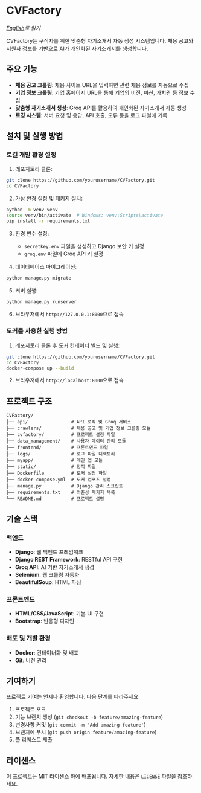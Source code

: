 # CVFactory

*[English](README.md)로 읽기*

CVFactory는 구직자를 위한 맞춤형 자기소개서 자동 생성 시스템입니다. 채용 공고와 지원자 정보를 기반으로 AI가 개인화된 자기소개서를 생성합니다.

## 주요 기능

- **채용 공고 크롤링**: 채용 사이트 URL을 입력하면 관련 채용 정보를 자동으로 수집
- **기업 정보 크롤링**: 기업 홈페이지 URL을 통해 기업의 비전, 미션, 가치관 등 정보 수집
- **맞춤형 자기소개서 생성**: Groq API를 활용하여 개인화된 자기소개서 자동 생성
- **로깅 시스템**: 서버 요청 및 응답, API 호출, 오류 등을 로그 파일에 기록

## 설치 및 실행 방법

### 로컬 개발 환경 설정

1. 레포지토리 클론:
```bash
git clone https://github.com/yourusername/CVFactory.git
cd CVFactory
```

2. 가상 환경 설정 및 패키지 설치:
```bash
python -m venv venv
source venv/bin/activate  # Windows: venv\Scripts\activate
pip install -r requirements.txt
```

3. 환경 변수 설정:
   - `secretkey.env` 파일을 생성하고 Django 보안 키 설정
   - `groq.env` 파일에 Groq API 키 설정

4. 데이터베이스 마이그레이션:
```bash
python manage.py migrate
```

5. 서버 실행:
```bash
python manage.py runserver
```

6. 브라우저에서 `http://127.0.0.1:8000`으로 접속

### 도커를 사용한 실행 방법

1. 레포지토리 클론 후 도커 컨테이너 빌드 및 실행:
```bash
git clone https://github.com/yourusername/CVFactory.git
cd CVFactory
docker-compose up --build
```

2. 브라우저에서 `http://localhost:8000`으로 접속

## 프로젝트 구조

```
CVFactory/
├── api/                # API 로직 및 Groq 서비스
├── crawlers/           # 채용 공고 및 기업 정보 크롤링 모듈
├── cvfactory/          # 프로젝트 설정 파일
├── data_management/    # 사용자 데이터 관리 모듈
├── frontend/           # 프론트엔드 파일
├── logs/               # 로그 파일 디렉토리
├── myapp/              # 메인 앱 모듈
├── static/             # 정적 파일
├── Dockerfile          # 도커 설정 파일
├── docker-compose.yml  # 도커 컴포즈 설정
├── manage.py           # Django 관리 스크립트
├── requirements.txt    # 의존성 패키지 목록
└── README.md           # 프로젝트 설명
```

## 기술 스택

### 백엔드
- **Django**: 웹 백엔드 프레임워크
- **Django REST Framework**: RESTful API 구현
- **Groq API**: AI 기반 자기소개서 생성
- **Selenium**: 웹 크롤링 자동화
- **BeautifulSoup**: HTML 파싱

### 프론트엔드
- **HTML/CSS/JavaScript**: 기본 UI 구현
- **Bootstrap**: 반응형 디자인

### 배포 및 개발 환경
- **Docker**: 컨테이너화 및 배포
- **Git**: 버전 관리

## 기여하기

프로젝트 기여는 언제나 환영합니다. 다음 단계를 따라주세요:

1. 프로젝트 포크
2. 기능 브랜치 생성 (`git checkout -b feature/amazing-feature`)
3. 변경사항 커밋 (`git commit -m 'Add amazing feature'`)
4. 브랜치에 푸시 (`git push origin feature/amazing-feature`)
5. 풀 리퀘스트 제출

## 라이센스

이 프로젝트는 MIT 라이센스 하에 배포됩니다. 자세한 내용은 `LICENSE` 파일을 참조하세요. 